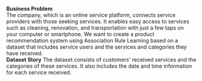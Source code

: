 **Business Problem**
<br/>
The company, which is an online service platform, connects service providers with those seeking services. It enables easy access to services such as cleaning, renovation, and transportation with just a few taps on your computer or smartphone.
We want to create a product recommendation system using Association Rule Learning based on a dataset that includes service users and the services and categories they have received.
<br/>
**Dataset Story**
The dataset consists of customers' received services and the categories of these services. It also includes the date and time information for each service received.

